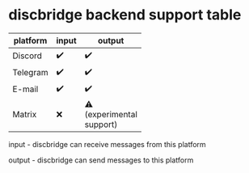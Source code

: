 # discbridge backend support table

| platform            | input | output |
|---------------------|-------|--------|
| Discord             | ✔️ | ✔️ |
| Telegram            | ✔️ | ✔️ |
| E-mail              | ✔️ | ✔️ |
| Matrix              | ❌ | ⚠️<br>(experimental<br>support) |

input - discbridge can receive messages from this platform

output - discbridge can send messages to this platform
